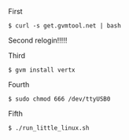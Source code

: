 First 

	$ curl -s get.gvmtool.net | bash
	
Second relogin!!!!!


Third

	$ gvm install vertx
	
Fourth

	$ sudo chmod 666 /dev/ttyUSB0
	
Fifth

	$ ./run_little_linux.sh
	